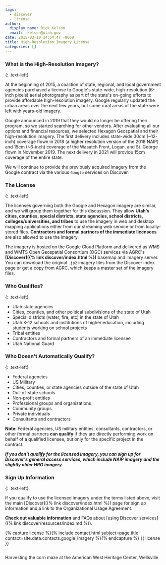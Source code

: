 ```yaml
---
tags:
  - discover
  - license
author:
  display_name: Rick Kelson
  email: rkelson@utah.gov
date: 2015-03-10 14:54:47 -0600
title: High-Resolution Imagery License
categories: []
---
```

### What is the High-Resolution Imagery?
{: .text-left}

At the beginning of 2015, a coalition of state, regional, and local government agencies purchased a license to Google's state-wide, high-resolution (6-inch pixels) aerial photography as part of the state's on-going efforts to provide affordable high-resolution imagery. Google regularly updated the urban areas over the next few years, but some rural areas of the state were left with years-old imagery.

Google announced in 2019 that they would no longer be offering their program, so we started searching for other vendors. After evaluating all our options and financial resources, we selected Hexagon Geospatial and their high-resolution imagery. The first delivery includes state-wide 30cm (~12-inch) coverage flown in 2018 (a higher resolution version of the 2018 NAIP) and 15cm (~6-inch) coverage of the Wasatch Front, Logan, and St. George flown in November 2019. The next delivery in 2021 will provide 15cm coverage of the entire state.

We will continue to provide the previously acquired imagery from the Google contract via the various `Google` services on Discover.

### The License
{: .text-left}

The licenses governing both the Google and Hexagon imagery are similar, and we will group them together for this discussion. They allow **Utah's cities, counties, special districts, state agencies, school districts, colleges/universities, and tribes** to use the imagery in web and desktop mapping applications either from our streaming web service or from locally-stored files. **Contractors and formal partners of the immediate licensees** are also allowed to use the imagery.

The imagery is hosted on the Google Cloud Platform and delivered as WMS and WMTS Open Geospatial Consortium (OGC) services via AGRC's **[Discover]({% link discover/index.html %})** basemap and imagery server. You can download the original `.jp2` imagery tiles from the Discover index page or get a copy from AGRC, which keeps a master set of the imagery files.

### Who Qualifies?
{: .text-left}

- Utah state agencies
- Cities, counties, and other political subdivisions of the state of Utah
- Special districts (water, fire, etc) in the state of Utah
- Utah K-12 schools and institutions of higher education, including students working on school projects
- Tribal entities
- Contractors and formal partners of an immediate licensee
- Utah National Guard

### Who Doesn't Automatically Qualify?
{: .text-left}

- Federal agencies
- US Military
- Cities, counties, or state agencies outside of the state of Utah
- Out-of-state schools
- Non-profit entities
- Professional groups and organizations
- Community groups
- Private individuals
- Consultants and contractors

**Note**: Federal agencies, US military entities, consultants, contractors, or other formal partners **can qualify** if they are directly performing work on behalf of a qualified licensee, but only for the specific project in the contract.

**_If you don't qualify for the licensed imagery, you can sign up for Discover's general access services, which include NAIP imagery and the slightly older HRO imagery._**

### Sign Up Information
{: .text-left}

If you qualify to use the licensed imagery under the terms listed above, visit the main [Discover]({% link discover/index.html %}) page for sign up information and a link to the Organizational Usage Agreement.

**Check out valuable information** and FAQs about [using Discover services]({% link discover/resources/index.md %}).

{% capture license %}{% include contact.html subject=page.title contact=site.data.contacts.google_imagery %}{% endcapture %}
{{ license }}

<img src="{% link discover/images/LoganCornMazeHarvest.png %}" alt="" title="Harvesting the corn maze at the American West Heritage Center, Wellsville" />


Harvesting the corn maze at the American West Heritage Center, Wellsville
